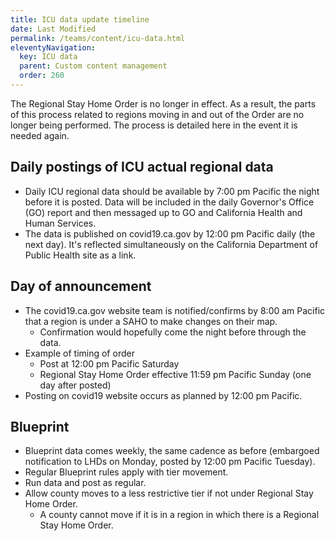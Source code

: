 ```yaml
---
title: ICU data update timeline
date: Last Modified 
permalink: /teams/content/icu-data.html
eleventyNavigation:
  key: ICU data
  parent: Custom content management
  order: 260
---
```


The Regional Stay Home Order is no longer in effect. As a result, the parts of this process related to regions moving in and out of the Order are no longer being performed. The process is detailed here in the event it is needed again.

## Daily postings of ICU actual regional data

* Daily ICU regional data should be available by 7:00 pm Pacific the night before it is posted. Data will be included in the daily Governor's Office (GO) report and then messaged up to GO and California Health and Human Services. 
* The data is published on covid19.ca.gov by 12:00 pm Pacific daily (the next day). It's reflected simultaneously on the California Department of Public Health site as a link.
 
## Day of announcement
* The covid19.ca.gov website team is notified/confirms by 8:00 am Pacific that a region is under a SAHO to make changes on their map.
  * Confirmation would hopefully come the night before through the data.
* Example of timing of order
  * Post at 12:00 pm Pacific Saturday
  * Regional Stay Home Order effective 11:59 pm Pacific Sunday (one day after posted)
* Posting on covid19 website occurs as planned by 12:00 pm Pacific.
 
## Blueprint

* Blueprint data comes weekly, the same cadence as before (embargoed notification to LHDs on Monday, posted by 12:00 pm Pacific Tuesday).
* Regular Blueprint rules apply with tier movement.
* Run data and post as regular.
* Allow county moves to a less restrictive tier if not under Regional Stay Home Order.
  * A county cannot move if it is in a region in which there is a Regional Stay Home Order.
